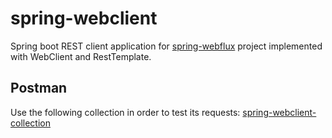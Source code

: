 # spring-webclient

Spring boot REST client application for [spring-webflux](https://github.com/schambeck/spring-webflux) project implemented with WebClient and RestTemplate.

## Postman
Use the following collection in order to test its requests:
[spring-webclient-collection](https://www.postman.com/mschambeck/workspace/spring-webflux/collection/488527-601c05bf-8e6c-4397-9fc5-c094b89fd0f2)
